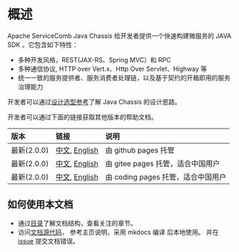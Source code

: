# 概述
Apache ServiceComb Java Chassis 给开发者提供一个快速构建微服务的 JAVA SDK 。它包含如下特性：

* 多种开发风格，REST(JAX-RS、Spring MVC）和 RPC
* 多种通信协议, HTTP over Vert.x、Http Over Servlet、Highway 等
* 统一一致的服务提供者、服务消费者处理链，以及基于契约的开箱即用的服务治理能力

开发者可以通过[设计选型参考](start/design.md)了解 Java Chassis 的设计思路。

开发者可以通过下面的链接获取其他版本的帮助文档。

| 版本| 链接 | 说明 |
| :--- | :--- | :--- |
| 最新(2.0.0) | [中文](https://huaweicse.github.io/servicecomb-java-chassis-doc/java-chassis/zh_CN/), [English](https://huaweicse.github.io/servicecomb-java-chassis-doc/java-chassis/en_US/)| 由 github pages 托管 |
| 最新(2.0.0) | [中文](http://servicecomb.gitee.io/servicecomb-java-chassis-doc/java-chassis/zh_CN/), [English](http://servicecomb.gitee.io/servicecomb-java-chassis-doc/java-chassis/en_US/)| 由 gitee pages 托管，适合中国用户|
| 最新(2.0.0) | [中文](http://1v96us.coding-pages.com/docs/java-chassis/zh_CN/), [English](http://1v96us.coding-pages.com/docs/java-chassis/en_US/)| 由 coding pages 托管，适合中国用户|

## 如何使用本文档

* 通过[目录](toc.md)了解文档结构，查看关注的章节。
* 访问[文档源代码](https://github.com/apache/servicecomb-docs/tree/master/java-chassis-reference)， 参考主页说明，采用 mkdocs 编译
  后本地使用。 并在[issue](https://github.com/apache/servicecomb-docs/issues) 提交文档错误。 
